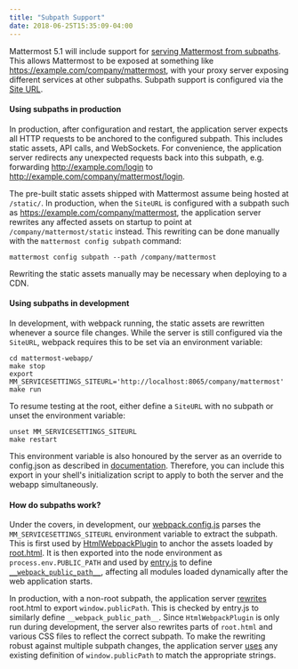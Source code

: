 ```yaml
---
title: "Subpath Support"
date: 2018-06-25T15:35:09-04:00
---
```


Mattermost 5.1 will include support for [serving Mattermost from subpaths](https://mattermost.atlassian.net/browse/MM-10366). This allows Mattermost to be exposed at something like https://example.com/company/mattermost, with your proxy server exposing different services at other subpaths. Subpath support is configured via the [Site URL](https://docs.mattermost.com/administration/config-settings.html?highlight=siteurl#site-url).

#### Using subpaths in production

In production, after configuration and restart, the application server expects all HTTP requests to be anchored to the configured subpath. This includes static assets, API calls, and WebSockets. For convenience, the application server redirects any unexpected requests back into this subpath, e.g. forwarding http://example.com/login to http://example.com/company/mattermost/login.

The pre-built static assets shipped with Mattermost assume being hosted at `/static/`. In production, when the `SiteURL` is configured with a subpath such as https://example.com/company/mattermost, the application server rewrites any affected assets on startup to point at `/company/mattermost/static` instead. This rewriting can be done manually with the `mattermost config subpath` command:

```
mattermost config subpath --path /company/mattermost
```

Rewriting the static assets manually may be necessary when deploying to a CDN.

#### Using subpaths in development

In development, with webpack running, the static assets are rewritten whenever a source file changes. While the server is still configured via the `SiteURL`, webpack requires this to be set via an environment variable:
```
cd mattermost-webapp/
make stop
export MM_SERVICESETTINGS_SITEURL='http://localhost:8065/company/mattermost'
make run
```

To resume testing at the root, either define a `SiteURL` with no subpath or unset the environment variable:
```
unset MM_SERVICESETTINGS_SITEURL
make restart
```

This environment variable is also honoured by the server as an override to config.json as described in [documentation](https://docs.mattermost.com/administration/config-settings.html#configuration-settings). Therefore, you can include this export in your shell's initialization script to apply to both the server and the webapp simultaneously.

#### How do subpaths work?

Under the covers, in development, our [webpack.config.js](https://github.com/mattermost/mattermost-webapp/blob/daefd1c76844612f3aaccfb5e42f12000e59cbfd/webpack.config.js#L136) parses the `MM_SERVICESETTINGS_SITEURL` environment variable to extract the subpath. This is first used by [HtmlWebpackPlugin](https://webpack.js.org/plugins/html-webpack-plugin/) to anchor the assets loaded by [root.html](https://github.com/mattermost/mattermost-webapp/blob/master/root.html). It is then exported into the node environment as `process.env.PUBLIC_PATH` and used by [entry.js](https://github.com/mattermost/mattermost-webapp/blob/master/entry.js) to define [`__webpack_public_path__`](https://webpack.js.org/guides/public-path/), affecting all modules loaded dynamically after the web application starts.

In production, with a non-root subpath, the application server [rewrites](https://github.com/mattermost/mattermost-server/blob/dd35ad43caab407cc70ef3b153b3f94d57242ed9/utils/subpath.go#L26) root.html to export `window.publicPath`. This is checked by entry.js to similarly define `__webpack_public_path__`. Since `HtmlWebpackPlugin` is only run during development, the server also rewrites parts of `root.html` and various CSS files to reflect the correct subpath. To make the rewriting robust against multiple subpath changes, the application server [uses](https://github.com/mattermost/mattermost-server/blob/dd35ad43caab407cc70ef3b153b3f94d57242ed9/utils/subpath.go#L50) any existing definition of `window.publicPath` to match the appropriate strings.
